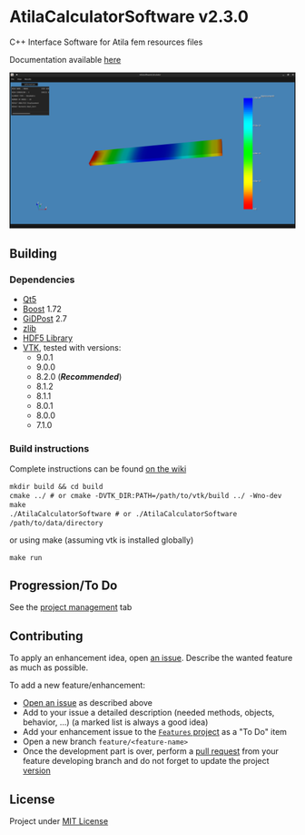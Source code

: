 # AtilaCalculatorSoftware v2.3.0

C++ Interface Software for Atila fem resources files

Documentation available [here](https://xisabla.github.io/AtilaCalculatorSoftware/doc/)

![screenshot](https://raw.githubusercontent.com/Xisabla/AtilaCalculatorSoftware/master/.github/images/screen1.png)

## Building

### Dependencies

- [Qt5](https://www.qt.io/)
- [Boost](https://www.boost.org/) 1.72
- [GiDPost](https://www.gidhome.com/gid-plus/tools/476/gidpost/) 2.7
- [zlib](https://zlib.net/)
- [HDF5 Library](https://portal.hdfgroup.org/pages/viewpage.action?pageId=50073884)
- [VTK](https://vtk.org/), tested with versions:
  - 9.0.1
  - 9.0.0
  - 8.2.0 (**_Recommended_**)
  - 8.1.2
  - 8.1.1
  - 8.0.1
  - 8.0.0
  - 7.1.0
  
### Build instructions

Complete instructions can be found [on the wiki](https://github.com/Xisabla/AtilaCalculatorSoftware/wiki/Building)

```shell script
mkdir build && cd build
cmake ../ # or cmake -DVTK_DIR:PATH=/path/to/vtk/build ../ -Wno-dev
make
./AtilaCalculatorSoftware # or ./AtilaCalculatorSoftware /path/to/data/directory
```

or using make (assuming vtk is installed globally)

```shell script
make run
```

## Progression/To Do

See the [project management](https://github.com/Xisabla/AtilaCalculatorSoftware/projects) tab

## Contributing

To apply an enhancement idea, open [an issue](https://github.com/Xisabla/AtilaCalculatorSoftware/issues). Describe the wanted feature as much as possible. 

To add a new feature/enhancement:
- [Open an issue](https://github.com/Xisabla/AtilaCalculatorSoftware/issues) as described above
- Add to your issue a detailed description (needed methods, objects, behavior, ...) (a marked list is always a good idea)
- Add your enhancement issue to the [`Features` project](https://github.com/Xisabla/AtilaCalculatorSoftware/projects/2) as a "To Do" item
- Open a new branch `feature/<feature-name>`
- Once the development part is over, perform a [pull request](https://github.com/Xisabla/AtilaCalculatorSoftware/pulls) from your feature developing branch and do not forget to update the project [version](https://github.com/Xisabla/AtilaCalculatorSoftware/blob/master/include/version.h)

## License

Project under [MIT License](https://github.com/Xisabla/AtilaCalculatorSoftware/blob/master/LICENSE.md)
